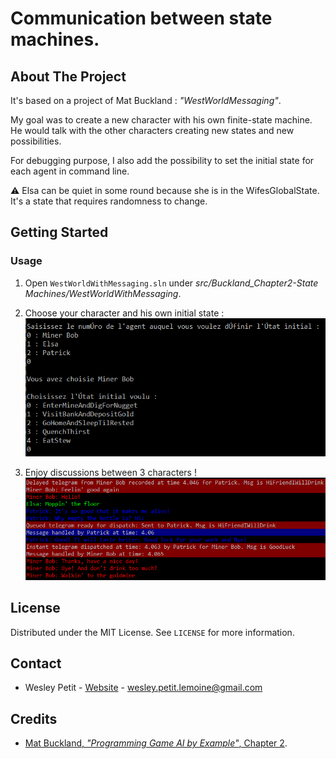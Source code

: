 # Communication between state machines.

## About The Project
It's based on a project of Mat Buckland : *"WestWorldMessaging"*.  

My goal was to create a new character with his own finite-state machine.  
He would talk with the other characters creating new states and new possibilities.

For debugging purpose, I also add the possibility to set the initial state for each agent in command line.

⚠️ Elsa can be quiet in some round because she is in the WifesGlobalState. It's a state that requires randomness to change.


## Getting Started
### Usage
1. Open `WestWorldWithMessaging.sln` under *src/Buckland_Chapter2-State Machines/WestWorldWithMessaging*.

2. Choose your character and his own initial state :
![Intial State](assets/1-choose-initial-state.png)

3. Enjoy discussions between 3 characters !  
![Calm talk between Bob and Patrick](assets/2-calm-talk-with-drunken.png)


## License
Distributed under the MIT License. See `LICENSE` for more information.


## Contact
- Wesley Petit - [Website](https://wesleypetit.fr/) - wesley.petit.lemoine@gmail.com


## Credits
- [Mat Buckland, *"Programming Game AI by Example"*, Chapter 2](http://www.ai-junkie.com/books/toc_pgaibe.html).
